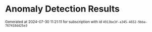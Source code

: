 # Anomaly Detection Results


<sup>Generated at 2024-07-30 11:21:11 for subscription with id `4913be3f-a345-4652-9bba-767418dd25e3`</sup>
